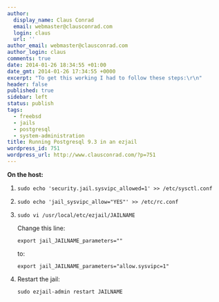 ```yaml
---
author:
  display_name: Claus Conrad
  email: webmaster@clausconrad.com
  login: claus
  url: ''
author_email: webmaster@clausconrad.com
author_login: claus
comments: true
date: 2014-01-26 18:34:55 +01:00
date_gmt: 2014-01-26 17:34:55 +0000
excerpt: "To get this working I had to follow these steps:\r\n"
header: false
published: true
sidebar: left
status: publish
tags:
  - freebsd
  - jails
  - postgresql
  - system-administration
title: Running Postgresql 9.3 in an ezjail
wordpress_id: 751
wordpress_url: http://www.clausconrad.com/?p=751
---
```

**On the host:**

1. `sudo echo 'security.jail.sysvipc_allowed=1' >> /etc/sysctl.conf`

2. `sudo echo 'jail_sysvipc_allow="YES"' >> /etc/rc.conf`

3. `sudo vi /usr/local/etc/ezjail/JAILNAME`

   Change this line:
  
   `export jail_JAILNAME_parameters=""`
  
   to:  
  
   `export jail_JAILNAME_parameters="allow.sysvipc=1"`

4. Restart the jail:
  
   `sudo ezjail-admin restart JAILNAME`
